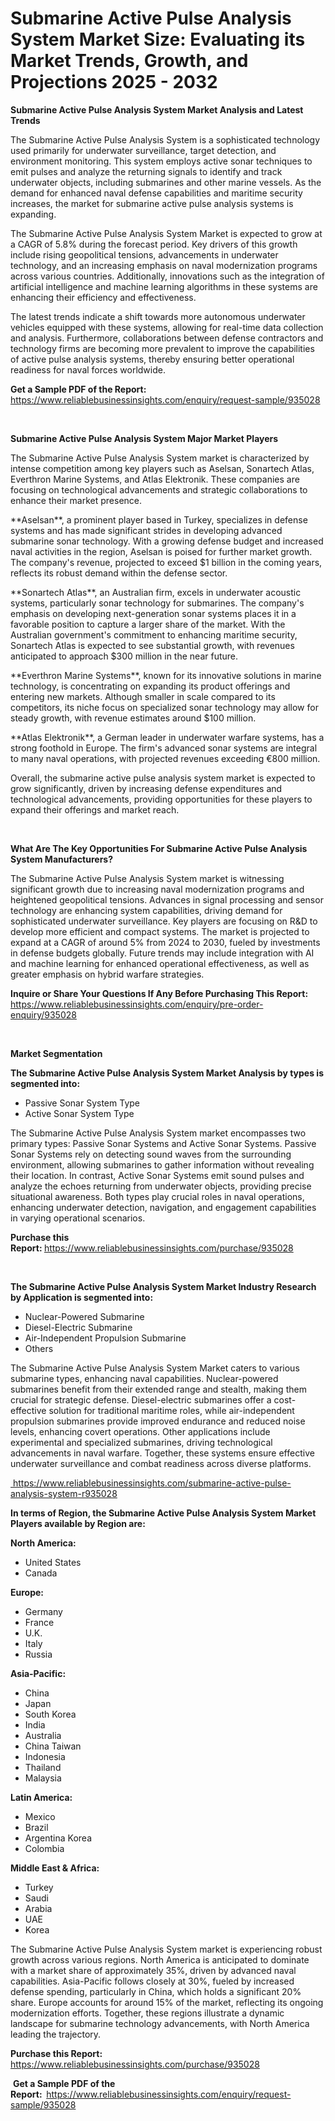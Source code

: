 <p><h1>Submarine Active Pulse Analysis System Market Size: Evaluating its Market Trends, Growth, and Projections 2025 - 2032</h1></p><p><strong>Submarine Active Pulse Analysis System Market Analysis and Latest Trends</strong></p>
<p><p>The Submarine Active Pulse Analysis System is a sophisticated technology used primarily for underwater surveillance, target detection, and environment monitoring. This system employs active sonar techniques to emit pulses and analyze the returning signals to identify and track underwater objects, including submarines and other marine vessels. As the demand for enhanced naval defense capabilities and maritime security increases, the market for submarine active pulse analysis systems is expanding.</p><p>The Submarine Active Pulse Analysis System Market is expected to grow at a CAGR of 5.8% during the forecast period. Key drivers of this growth include rising geopolitical tensions, advancements in underwater technology, and an increasing emphasis on naval modernization programs across various countries. Additionally, innovations such as the integration of artificial intelligence and machine learning algorithms in these systems are enhancing their efficiency and effectiveness. </p><p>The latest trends indicate a shift towards more autonomous underwater vehicles equipped with these systems, allowing for real-time data collection and analysis. Furthermore, collaborations between defense contractors and technology firms are becoming more prevalent to improve the capabilities of active pulse analysis systems, thereby ensuring better operational readiness for naval forces worldwide.</p></p>
<p><strong>Get a Sample PDF of the Report:&nbsp;</strong> <a href="https://www.reliablebusinessinsights.com/enquiry/request-sample/935028?utm_campaign=3552&utm_medium=2&utm_source=Github&utm_content=ia&utm_term=18042025&utm_id=submarine-active-pulse-analysis-system">https://www.reliablebusinessinsights.com/enquiry/request-sample/935028</a></p>
<p>&nbsp;</p>
<p><strong>Submarine Active Pulse Analysis System Major Market Players</strong></p>
<p><p>The Submarine Active Pulse Analysis System market is characterized by intense competition among key players such as Aselsan, Sonartech Atlas, Everthron Marine Systems, and Atlas Elektronik. These companies are focusing on technological advancements and strategic collaborations to enhance their market presence.</p><p>**Aselsan**, a prominent player based in Turkey, specializes in defense systems and has made significant strides in developing advanced submarine sonar technology. With a growing defense budget and increased naval activities in the region, Aselsan is poised for further market growth. The company's revenue, projected to exceed $1 billion in the coming years, reflects its robust demand within the defense sector.</p><p>**Sonartech Atlas**, an Australian firm, excels in underwater acoustic systems, particularly sonar technology for submarines. The company's emphasis on developing next-generation sonar systems places it in a favorable position to capture a larger share of the market. With the Australian government's commitment to enhancing maritime security, Sonartech Atlas is expected to see substantial growth, with revenues anticipated to approach $300 million in the near future.</p><p>**Everthron Marine Systems**, known for its innovative solutions in marine technology, is concentrating on expanding its product offerings and entering new markets. Although smaller in scale compared to its competitors, its niche focus on specialized sonar technology may allow for steady growth, with revenue estimates around $100 million.</p><p>**Atlas Elektronik**, a German leader in underwater warfare systems, has a strong foothold in Europe. The firm's advanced sonar systems are integral to many naval operations, with projected revenues exceeding €800 million. </p><p>Overall, the submarine active pulse analysis system market is expected to grow significantly, driven by increasing defense expenditures and technological advancements, providing opportunities for these players to expand their offerings and market reach.</p></p>
<p>&nbsp;</p>
<p><strong>What Are The Key Opportunities For Submarine Active Pulse Analysis System Manufacturers?</strong></p>
<p><p>The Submarine Active Pulse Analysis System market is witnessing significant growth due to increasing naval modernization programs and heightened geopolitical tensions. Advances in signal processing and sensor technology are enhancing system capabilities, driving demand for sophisticated underwater surveillance. Key players are focusing on R&D to develop more efficient and compact systems. The market is projected to expand at a CAGR of around 5% from 2024 to 2030, fueled by investments in defense budgets globally. Future trends may include integration with AI and machine learning for enhanced operational effectiveness, as well as greater emphasis on hybrid warfare strategies.</p></p>
<p><strong>Inquire or Share Your Questions If Any Before Purchasing This Report:</strong> <a href="https://www.reliablebusinessinsights.com/enquiry/pre-order-enquiry/935028?utm_campaign=3552&utm_medium=2&utm_source=Github&utm_content=ia&utm_term=18042025&utm_id=submarine-active-pulse-analysis-system">https://www.reliablebusinessinsights.com/enquiry/pre-order-enquiry/935028</a></p>
<p>&nbsp;</p>
<p><strong>Market Segmentation</strong></p>
<p><strong>The Submarine Active Pulse Analysis System Market Analysis by types is segmented into:</strong></p>
<p><ul><li>Passive Sonar System Type</li><li>Active Sonar System Type</li></ul></p>
<p><p>The Submarine Active Pulse Analysis System market encompasses two primary types: Passive Sonar Systems and Active Sonar Systems. Passive Sonar Systems rely on detecting sound waves from the surrounding environment, allowing submarines to gather information without revealing their location. In contrast, Active Sonar Systems emit sound pulses and analyze the echoes returning from underwater objects, providing precise situational awareness. Both types play crucial roles in naval operations, enhancing underwater detection, navigation, and engagement capabilities in varying operational scenarios.</p></p>
<p><strong>Purchase this Report:&nbsp;</strong><a href="https://www.reliablebusinessinsights.com/purchase/935028?utm_campaign=3552&utm_medium=2&utm_source=Github&utm_content=ia&utm_term=18042025&utm_id=submarine-active-pulse-analysis-system">https://www.reliablebusinessinsights.com/purchase/935028</a></p>
<p>&nbsp;</p>
<p><strong>The Submarine Active Pulse Analysis System Market Industry Research by Application is segmented into:</strong></p>
<p><ul><li>Nuclear-Powered Submarine</li><li>Diesel-Electric Submarine</li><li>Air-Independent Propulsion Submarine</li><li>Others</li></ul></p>
<p><p>The Submarine Active Pulse Analysis System Market caters to various submarine types, enhancing naval capabilities. Nuclear-powered submarines benefit from their extended range and stealth, making them crucial for strategic defense. Diesel-electric submarines offer a cost-effective solution for traditional maritime roles, while air-independent propulsion submarines provide improved endurance and reduced noise levels, enhancing covert operations. Other applications include experimental and specialized submarines, driving technological advancements in naval warfare. Together, these systems ensure effective underwater surveillance and combat readiness across diverse platforms.</p></p>
<p><a href="https://www.reliablebusinessinsights.com/submarine-active-pulse-analysis-system-r935028?utm_campaign=3552&utm_medium=2&utm_source=Github&utm_content=ia&utm_term=18042025&utm_id=submarine-active-pulse-analysis-system">&nbsp;https://www.reliablebusinessinsights.com/submarine-active-pulse-analysis-system-r935028</a></p>
<p><strong>In terms of Region, the Submarine Active Pulse Analysis System Market Players available by Region are:</strong></p>
<p>
    <p> <strong> North America: </strong>
        <ul>
            <li>United States</li>
            <li>Canada</li>
        </ul>
        </p> 
    <p> <strong> Europe: </strong>
        <ul>
            <li>Germany</li>
            <li>France</li>
            <li>U.K.</li>
            <li>Italy</li>
            <li>Russia</li>
        </ul>
        </p> 
    <p> <strong> Asia-Pacific: </strong>
        <ul>
            <li>China</li>
            <li>Japan</li>
            <li>South Korea</li>
            <li>India</li>
            <li>Australia</li>
            <li>China Taiwan</li>
            <li>Indonesia</li>
            <li>Thailand</li>
            <li>Malaysia</li>
        </ul>
        </p> 
    <p> <strong> Latin America: </strong>
        <ul>
            <li>Mexico</li>
            <li>Brazil</li>
            <li>Argentina Korea</li>
            <li>Colombia</li>
        </ul>
        </p> 
    <p> <strong> Middle East & Africa: </strong>
        <ul>
            <li>Turkey</li>
            <li>Saudi</li>
            <li>Arabia</li>
            <li>UAE</li>
            <li>Korea</li>
        </ul>
    </p>
    </p>
<p><p>The Submarine Active Pulse Analysis System market is experiencing robust growth across various regions. North America is anticipated to dominate with a market share of approximately 35%, driven by advanced naval capabilities. Asia-Pacific follows closely at 30%, fueled by increased defense spending, particularly in China, which holds a significant 20% share. Europe accounts for around 15% of the market, reflecting its ongoing modernization efforts. Together, these regions illustrate a dynamic landscape for submarine technology advancements, with North America leading the trajectory.</p></p>
<p><strong>Purchase this Report: </strong><a href="https://www.reliablebusinessinsights.com/purchase/935028?utm_campaign=3552&utm_medium=2&utm_source=Github&utm_content=ia&utm_term=18042025&utm_id=submarine-active-pulse-analysis-system">https://www.reliablebusinessinsights.com/purchase/935028</a></p>
<p>&nbsp;<strong>Get a Sample PDF of the Report:&nbsp;&nbsp;</strong><a href="https://www.reliablebusinessinsights.com/enquiry/request-sample/935028?utm_campaign=3552&utm_medium=2&utm_source=Github&utm_content=ia&utm_term=18042025&utm_id=submarine-active-pulse-analysis-system">https://www.reliablebusinessinsights.com/enquiry/request-sample/935028</a></p>
<p><strong></strong></p>
<p><p></p><p></p><p></p></p>